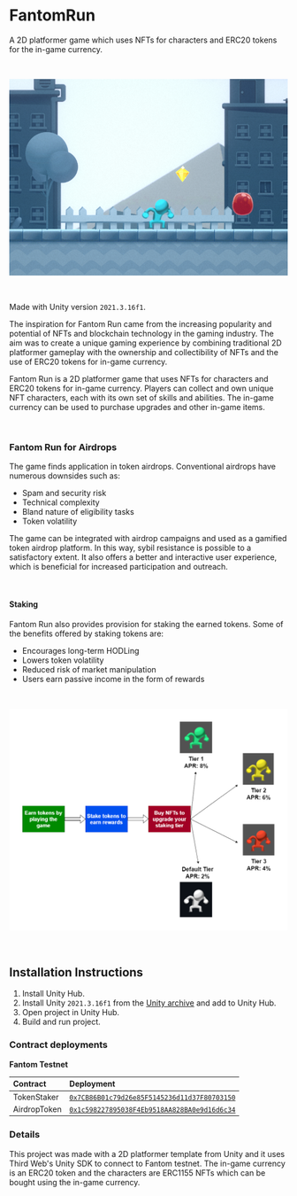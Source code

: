 # FantomRun
A 2D platformer game which uses NFTs for characters and ERC20 tokens for the in-game currency.

<br/>

<p align="center">
 <img src="main.png" />
</p>

<br/>

Made with Unity version `2021.3.16f1`.

The inspiration for Fantom Run came from the increasing popularity and potential of NFTs and blockchain technology in the gaming industry. The aim was to create a unique gaming experience by combining traditional 2D platformer gameplay with the ownership and collectibility of NFTs and the use of ERC20 tokens for in-game currency.

Fantom Run is a 2D platformer game that uses NFTs for characters and ERC20 tokens for in-game currency. Players can collect and own unique NFT characters, each with its own set of skills and abilities. The in-game currency can be used to purchase upgrades and other in-game items.

<br/>

### Fantom Run for Airdrops

The game finds application in token airdrops. Conventional airdrops have numerous downsides such as:

- Spam and security risk
- Technical complexity
- Bland nature of eligibility tasks
- Token volatility

The game can be integrated with airdrop campaigns and used as a gamified token airdrop platform. In this way, sybil resistance is possible to a satisfactory extent. It also offers a better and interactive user experience, which is beneficial for increased participation and outreach.

<br/>

#### Staking

Fantom Run also provides provision for staking the earned tokens. Some of the benefits offered by staking tokens are:

- Encourages long-term HODLing
- Lowers token volatility
- Reduced risk of market manipulation
- Users earn passive income in the form of rewards

<br/>

<p align="center">
 <img src="staking-tiers.png" />
</p>

<br/>

## Installation Instructions
1. Install Unity Hub.
2. Install Unity `2021.3.16f1` from the [Unity archive](https://unity.com/releases/editor/archive) and add to Unity Hub.
3. Open project in Unity Hub.
4. Build and run project.

### Contract deployments

**Fantom Testnet**

| Contract | Deployment  |
| :----- | :- |
| TokenStaker  | [`0x7CB86B01c79d26e85F5145236d11d37F80703150`](https://testnet.ftmscan.com/address/0x7CB86B01c79d26e85F5145236d11d37F80703150) |
| AirdropToken | [`0x1c598227895038F4Eb9518AA828BA0e9d16d6c34`](https://testnet.ftmscan.com/address/0x1c598227895038F4Eb9518AA828BA0e9d16d6c34)|


### Details

This project was made with a 2D platformer template from Unity and it uses Third Web's Unity SDK to connect to Fantom testnet. The in-game currency is an ERC20 token and the characters are ERC1155 NFTs which can be bought using the in-game currency.
